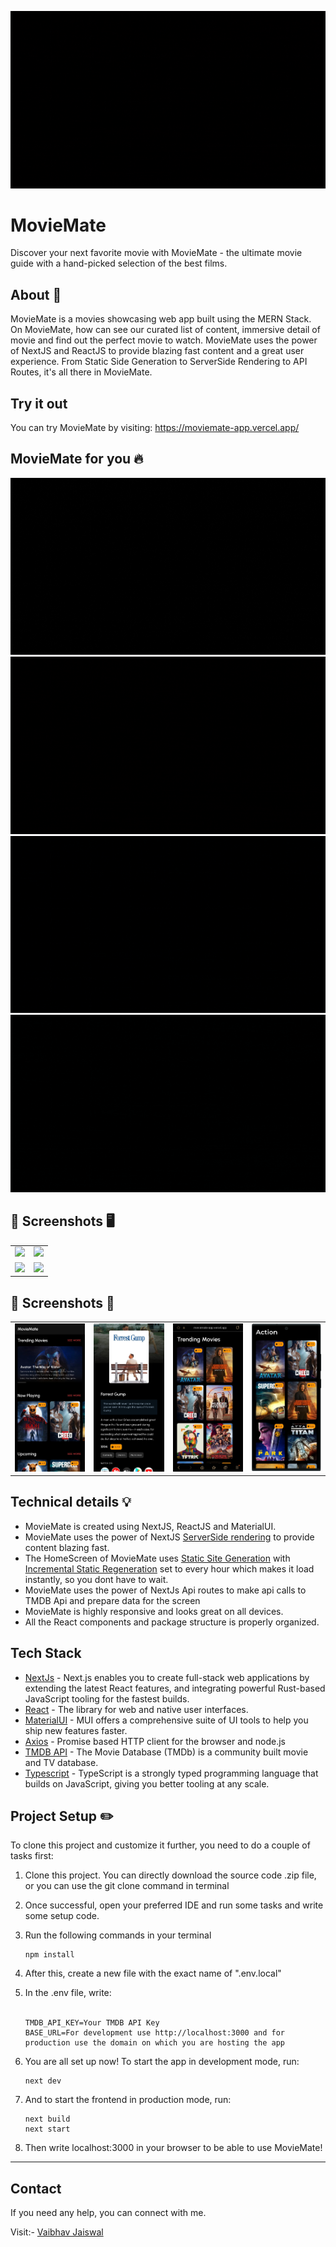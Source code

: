 ![MovieMate](graphics/banners/banner.gif)

# **MovieMate**

Discover your next favorite movie with MovieMate - the ultimate movie guide with a hand-picked selection of the best
films.

## About 🎯

MovieMate is a movies showcasing web app built using the MERN Stack.
On MovieMate, how can see our curated list of content, immersive detail of movie and find out the perfect movie to
watch.
MovieMate uses the power of NextJS and ReactJS to provide blazing fast content and a great user experience.
From Static Side Generation to ServerSide Rendering to API Routes, it's all there in MovieMate.

## Try it out

You can try MovieMate by visiting: https://moviemate-app.vercel.app/

## MovieMate for you 🔥

![Home](graphics/banners/banner-home.gif)
![Detail](graphics/banners/banner-detail.gif)
![Sections](graphics/banners/banner-section.gif)
![Genre](graphics/banners/banner-genre.gif)

[//]: # (Add Screenshots)

## 📸 Screenshots 🖥️

|                                                |                                              |
|------------------------------------------------|----------------------------------------------|
| ![](graphics/screenshots/desktop/home.png)     | ![](graphics/screenshots/desktop/detail.png) |
| ![](graphics/screenshots/desktop/sections.png) | ![](graphics/screenshots/desktop/genres.png) |

## 📸 Screenshots 📱

|                                                |                                              |                                                |                                              |
|------------------------------------------------|----------------------------------------------|------------------------------------------------|----------------------------------------------|
| ![](graphics/screenshots/mobile/home.jpeg)     | ![](graphics/screenshots/mobile/detail.jpeg) | ![](graphics/screenshots/mobile/sections.jpeg) | ![](graphics/screenshots/mobile/genres.png)  |


## Technical details 💡

- MovieMate is created using NextJS, ReactJS and MaterialUI.
- MovieMate uses the power of
  NextJS [ServerSide rendering](https://nextjs.org/docs/basic-features/pages#server-side-rendering) to provide content
  blazing fast.
- The HomeScreen of MovieMate
  uses [Static Site Generation](https://nextjs.org/docs/basic-features/pages#static-generation)
  with [Incremental Static Regeneration](https://nextjs.org/docs/basic-features/data-fetching/incremental-static-regeneration)
  set to every hour which makes it load instantly, so you dont have to wait.
- MovieMate uses the power of NextJs Api routes to make api calls to TMDB Api and prepare data for the screen
- MovieMate is highly responsive and looks great on all devices.
- All the React components and package structure is properly organized.

## Tech Stack

- [NextJs](https://nextjs.org) - Next.js enables you to create full-stack web applications by extending the latest React
  features, and integrating powerful Rust-based JavaScript tooling for the fastest builds.
- [React](https://react.dev) - The library for web and native user interfaces.
- [MaterialUI](https://mui.com) - MUI offers a comprehensive suite of UI tools to help you ship new features faster.
- [Axios](https://axios-http.com) - Promise based HTTP client for the browser and node.js
- [TMDB API](https://www.themoviedb.org) - The Movie Database (TMDb) is a community built movie and TV database.
- [Typescript](https://www.typescriptlang.org) - TypeScript is a strongly typed programming language that builds on
  JavaScript, giving you better tooling at any scale.

## Project Setup ✏️

To clone this project and customize it further, you need to do a couple of tasks first:

1) Clone this project. You can directly download the source code .zip file, or you can use the git clone command in
   terminal
2) Once successful, open your preferred IDE and run some tasks and write some setup code.
3) Run the following commands in your terminal

    ```
    npm install
    ```

4) After this, create a new file with the exact name of ".env.local"
5) In the .env file, write:<br><br>

    ```
    TMDB_API_KEY=Your TMDB API Key
    BASE_URL=For development use http://localhost:3000 and for production use the domain on which you are hosting the app
    ```

6) You are all set up now! To start the app in development mode, run:

    ```
    next dev
    ```

7) And to start the frontend in production mode, run:

    ```
    next build
    next start
    ```

8) Then write localhost:3000 in your browser to be able to use MovieMate!

---

## Contact

If you need any help, you can connect with me.

Visit:- [Vaibhav Jaiswal](https://vaibhavjaiswal.vercel.app/#/)
